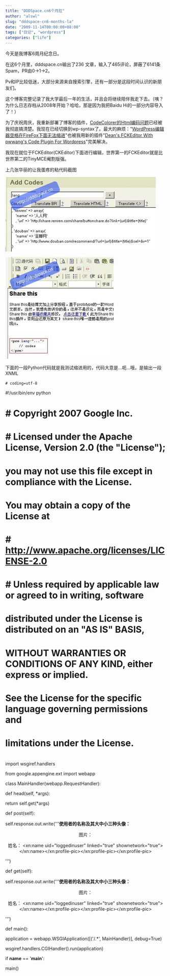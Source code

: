 ```yaml
---
title: "DDDSpace.cn6个月拉"
author: "alswl"
slug: "dddspace-cn6-months-la"
date: "2009-11-14T00:00:00+08:00"
tags: ["日记", "wordpress"]
categories: ["life"]
---
```


今天是我博客6周月纪念日。

在这6个月里，dddspace.cn输出了236 文章，输入了465评论，屏蔽了6141条Spam，PR由0->1->2。

Pv和IP比较低迷，大部分来源来自搜索引擎，还有一部分是这段时间认识的新朋友们。

这个博客完整记录了我大学最后一年的生活，并且会将继续陪伴我走下去。（咦？为什么日志存档从2008年开始？哈哈，那是因为我把Baidu
Hi的一部分内容导入了！）

为了庆祝周庆，我重新部署了博客的插件，[CodeColorer的Html编码问题](http://log4d.com/2009/09/the-html-escape-codecolorer)已经被我彻底搞清楚。我现在已经切换到wp-syntax了。最大的麻烦："[WordPress编辑器空格在FireFox下面无法缩进](http://log4d.com/2009/09/about-wordpress-spaces-in-tinymce)"也被我用新的插件"[Dean's FCKEditor With pwwang's Code Plugin For Wordpress](http://pwwang.com/technology/wp-wp-plugins/deans-fckeditor-with-pwwangs-code-plugin-for-wordpress)"完美解决。

我现在就位于FCKEditor(CKEditor)下面进行编辑，世界第一的FCKEditor就是比世界第二的TinyMCE阉割版强。

上几张华丽的让我蛋疼的粘代码截图

[![插入代码](../../static/images/upload_dropbox/200911/codein_fck_insert.jpg)](../../static/images/upload_dropbox/200911/codein_fck_insert.jpg)

[![显示为Code](../../static/images/upload_dropbox/200911/code_in_fck.jpg)](../../static/images/upload_dropbox/200911/code_in_fck.jpg)

下面的一段Python代码就是我测试缩进用的，代码大意是…呃…哦，是输出一段XNML

    
    # coding=utf-8

#!/usr/bin/env python

# # Copyright 2007 Google Inc.

# # Licensed under the Apache License, Version 2.0 (the "License");

# you may not use this file except in compliance with the License.

# You may obtain a copy of the License at

# # http://www.apache.org/licenses/LICENSE-2.0

# # Unless required by applicable law or agreed to in writing, software

# distributed under the License is distributed on an "AS IS" BASIS,

# WITHOUT WARRANTIES OR CONDITIONS OF ANY KIND, either express or implied.

# See the License for the specific language governing permissions and

# limitations under the License.

#

import wsgiref.handlers

from google.appengine.ext import webapp

class MainHandler(webapp.RequestHandler):

def head(self, *args):

return self.get(*args)

def post(self):

self.response.out.write('''<b>使用者的名称及其大中小三种头像：</b>

<div style="text-align: center;">图片： <xn:profile-pic uid="loggedinuser"
linked="true" size="tiny"> <xn:profile-pic uid="loggedinuser" linked="true"
size="normal"> <xn:profile-pic uid="loggedinuser" linked="true" size="main">

姓名： <xn:name uid="loggedinuser" linked="true" shownetwork="true">
</xn:name></xn:profile-pic></xn:profile-pic></xn:profile-pic></div>''')

def get(self):

self.response.out.write('''<b>使用者的名称及其大中小三种头像：</b>

<div style="text-align: center;">图片： <xn:profile-pic uid="loggedinuser"
linked="true" size="tiny"> <xn:profile-pic uid="loggedinuser" linked="true"
size="normal"> <xn:profile-pic uid="loggedinuser" linked="true" size="main">

姓名： <xn:name uid="loggedinuser" linked="true" shownetwork="true">
</xn:name></xn:profile-pic></xn:profile-pic></xn:profile-pic></div>''')

def main():

application = webapp.WSGIApplication([('/.*', MainHandler)], debug=True)

wsgiref.handlers.CGIHandler().run(application)

if __name__ == '__main__':

main()

